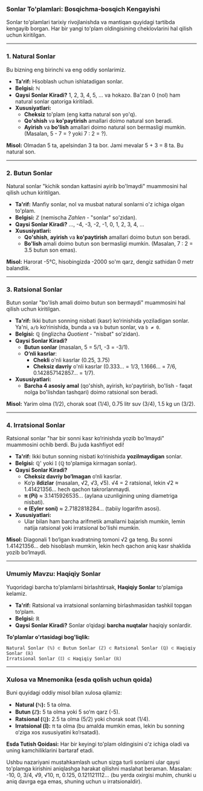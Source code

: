 ### **Sonlar To'plamlari: Bosqichma-bosqich Kengayishi**

Sonlar to'plamlari tarixiy rivojlanishda va mantiqan quyidagi tartibda kengayib borgan. Har bir yangi to'plam oldingisining cheklovlarini hal qilish uchun kiritilgan.

---

### 1. **Natural Sonlar**
Bu bizning eng birinchi va eng oddiy sonlarimiz.

*   **Ta'rif:** Hisoblash uchun ishlatadigan sonlar.
*   **Belgisi:** ℕ
*   **Qaysi Sonlar Kiradi?** 1, 2, 3, 4, 5, ... va hokazo. Ba'zan 0 (nol) ham natural sonlar qatoriga kiritiladi.
*   **Xususiyatlari:**
    *   **Cheksiz** to'plam (eng katta natural son yo'q).
    *   **Qo'shish** va **ko'paytirish** amallari doimo natural son beradi.
    *   **Ayirish** va **bo'lish** amallari doimo natural son bermasligi mumkin. (Masalan, 5 - 7 = ? yoki 7 : 2 = ?).

**Misol:** Olmadan 5 ta, apelsindan 3 ta bor. Jami mevalar 5 + 3 = 8 ta. Bu natural son.

---

### 2. **Butun Sonlar**
Natural sonlar "kichik sondan kattasini ayirib bo'lmaydi" muammosini hal qilish uchun kiritilgan.

*   **Ta'rif:** Manfiy sonlar, nol va musbat natural sonlarni o'z ichiga olgan to'plam.
*   **Belgisi:** ℤ (nemischa *Zahlen* - "sonlar" so'zidan).
*   **Qaysi Sonlar Kiradi?** ..., -4, -3, -2, -1, 0, 1, 2, 3, 4, ...
*   **Xususiyatlari:**
    *   **Qo'shish**, **ayirish** va **ko'paytirish** amallari doimo butun son beradi.
    *   **Bo'lish** amali doimo butun son bermasligi mumkin. (Masalan, 7 : 2 = 3.5 butun son emas).

**Misol:** Harorat -5°C, hisobingizda -2000 so'm qarz, dengiz sathidan 0 metr balandlik.

---

### 3. **Ratsional Sonlar**
Butun sonlar "bo'lish amali doimo butun son bermaydi" muammosini hal qilish uchun kiritilgan.

*   **Ta'rif:** Ikki butun sonning nisbati (kasr) ko‘rinishida yoziladigan sonlar. Ya'ni, `a/b` ko‘rinishida, bunda `a` va `b` butun sonlar, va `b ≠ 0`.
*   **Belgisi:** ℚ (inglizcha *Quotient* - "nisbat" so'zidan).
*   **Qaysi Sonlar Kiradi?**
    *   **Butun sonlar** (masalan, 5 = 5/1, -3 = -3/1).
    *   **O‘nli kasrlar**:
        *   **Chekli** o'nli kasrlar (0.25, 3.75)
        *   **Cheksiz davriy** o'nli kasrlar (0.333... = 1/3, 1.1666... = 7/6, 0.142857142857... = 1/7).
*   **Xususiyatlari:**
    *   **Barcha 4 asosiy amal** (qo'shish, ayirish, ko'paytirish, bo'lish - faqat nolga bo'lishdan tashqari) doimo ratsional son beradi.

**Misol:** Yarim olma (1/2), chorak soat (1/4), 0.75 litr suv (3/4), 1.5 kg un (3/2).

---

### 4. **Irratsional Sonlar**
Ratsional sonlar "har bir sonni kasr ko‘rinishda yozib bo'lmaydi" muammosini ochib berdi. Bu juda kashfiyot edi!

*   **Ta'rif:** Ikki butun sonning nisbati ko‘rinishida **yozilmaydigan** sonlar.
*   **Belgisi:** ℚ' yoki 𝕀 (ℚ to'plamiga kirmagan sonlar).
*   **Qaysi Sonlar Kiradi?**
    *   **Cheksiz davriy bo‘lmagan** o‘nli kasrlar.
    *   Ko‘p **ildizlar** (masalan, √2, √3, √5). √4 = 2 ratsional, lekin √2 ≈ 1.41421356... hech qachon takrorlanmaydi.
    *   **π (Pi)** ≈ 3.1415926535... (aylana uzunligining uning diametriga nisbati).
    *   **e (Eyler soni)** ≈ 2.7182818284... (tabiiy logarifm asosi).
*   **Xususiyatlari:**
    *   Ular bilan ham barcha arifmetik amallarni bajarish mumkin, lemin natija ratsional yoki irratsional bo'lishi mumkin.

**Misol:** Diagonali 1 bo‘lgan kvadratning tomoni √2 ga teng. Bu sonni 1.41421356... deb hisoblash mumkin, lekin hech qachon aniq kasr shaklida yozib bo‘lmaydi.

---

### **Umumiy Mavzu: Haqiqiy Sonlar**

Yuqoridagi barcha to'plamlarni birlashtirsak, **Haqiqiy Sonlar** to'plamiga kelamiz.

*   **Ta'rif:** Ratsional va irratsional sonlarning birlashmasidan tashkil topgan to‘plam.
*   **Belgisi:** ℝ
*   **Qaysi Sonlar Kiradi?** Sonlar o‘qidagi **barcha nuqtalar** haqiqiy sonlardir.

**To'plamlar o'rtasidagi bog'liqlik:**

```
Natural Sonlar (ℕ) ⊂ Butun Sonlar (ℤ) ⊂ Ratsional Sonlar (ℚ) ⊂ Haqiqiy Sonlar (ℝ)
Irratsional Sonlar (𝕀) ⊂ Haqiqiy Sonlar (ℝ)
```

---

### **Xulosa va Mnemonika (esda qolish uchun qoida)**

Buni quyidagi oddiy misol bilan xulosa qilamiz:

*   **Natural (ℕ):** 5 ta olma.
*   **Butun (ℤ):** 5 ta olma yoki 5 so‘m qarz (-5).
*   **Ratsional (ℚ):** 2.5 ta olma (5/2) yoki chorak soat (1/4).
*   **Irratsional (𝕀):** π ta olma (bu amalda mumkin emas, lekin bu sonning o‘ziga xos xususiyatini ko‘rsatadi).

**Esda Tutish Qoidasi:** Har bir keyingi to'plam oldingisini o'z ichiga oladi va uning kamchiliklarini bartaraf etadi.

Ushbu nazariyani mustahkamlash uchun sizga turli sonlarni ular qaysi to'plamga kirishini aniqlashga harakat qilishni maslahat beraman. Masalan: -10, 0, 3/4, √9, √10, π, 0.125, 0.121121112... (bu yerda oxirgisi muhim, chunki u aniq davrga ega emas, shuning uchun u irratsionaldir).

